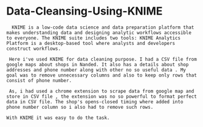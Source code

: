 # Data-Cleansing-Using-KNIME
      KNIME is a low-code data science and data preparation platform that makes understanding data and designing analytic workflows accessible to everyone. The KNIME suite includes two tools: KNIME Analytics Platform is a desktop-based tool where analysts and developers construct workflows.

     Here i've used KNIME for data cleaning purpose. I had a CSV file from google maps about shops in Nanded. It also has a details about shop addresses and phone number along with other no so useful data . My goal was to remove unnecessary columns and also to keep only rows that consist of phone number.

     As, i had used a chrome extension to scrape data from google map and store in CSV file , the extension was no so powerful to format perfect data in CSV file. The shop's opens-closed timing where added into phone number column so i also had to remove such rows.

    With KNIME it was easy to do the task. 
